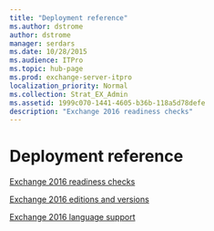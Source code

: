 ```yaml
---
title: "Deployment reference"
ms.author: dstrome
author: dstrome
manager: serdars
ms.date: 10/28/2015
ms.audience: ITPro
ms.topic: hub-page
ms.prod: exchange-server-itpro
localization_priority: Normal
ms.collection: Strat_EX_Admin
ms.assetid: 1999c070-1441-4605-b36b-118a5d78defe
description: "Exchange 2016 readiness checks"
---
```


# Deployment reference

[Exchange 2016 readiness checks](readiness-checks.md)
  
[Exchange 2016 editions and versions](editions-and-versions.md)
  
[Exchange 2016 language support](language-support.md)
  

